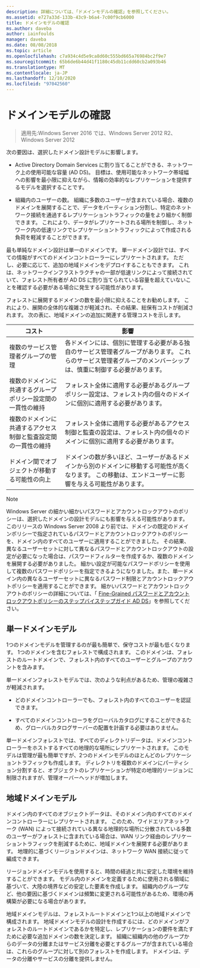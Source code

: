 ```yaml
---
description: 詳細については、「ドメインモデルの確認」を参照してください。
ms.assetid: e727a33d-133b-43c9-b6a4-7c00f9cb6000
title: ドメインモデルの確認
ms.author: daveba
author: iainfoulds
manager: daveba
ms.date: 08/08/2018
ms.topic: article
ms.openlocfilehash: c7a934c4d5e9ca8d60c555bd665a76984bc2f9e7
ms.sourcegitcommit: 65b6de6b44d41f1180c45db11cdd60cb2a093b46
ms.translationtype: MT
ms.contentlocale: ja-JP
ms.lasthandoff: 12/10/2020
ms.locfileid: "97042560"
---
```

# <a name="reviewing-the-domain-models"></a>ドメインモデルの確認

> 適用先:Windows Server 2016 では、Windows Server 2012 R2、Windows Server 2012

次の要因は、選択したドメイン設計モデルに影響します。

- Active Directory Domain Services に割り当てることができる、ネットワーク上の使用可能な容量 (AD DS)。 目標は、使用可能なネットワーク帯域幅への影響を最小限に抑えながら、情報の効率的なレプリケーションを提供するモデルを選択することです。

- 組織内のユーザーの数。 組織に多数のユーザーが含まれている場合、複数のドメインを展開することで、データをパーティション分割し、特定のネットワーク接続を通過するレプリケーショントラフィックの量をより細かく制御できます。 これにより、データがレプリケートされる場所を制御し、ネットワーク内の低速リンクでレプリケーショントラフィックによって作成される負荷を軽減することができます。

最も単純なドメイン設計は単一のドメインです。 単一ドメイン設計では、すべての情報がすべてのドメインコントローラーにレプリケートされます。 ただし、必要に応じて、追加の地域ドメインをデプロイすることもできます。 これは、ネットワークインフラストラクチャの一部が低速リンクによって接続されていて、フォレスト所有者が AD DS に割り当てられている容量を超えていないことを確認する必要がある場合に発生する可能性があります。

フォレストに展開するドメインの数を最小限に抑えることをお勧めします。 これにより、展開の全体的な複雑さが軽減され、その結果、総保有コストが削減されます。 次の表に、地域ドメインの追加に関連する管理コストを示します。

| コスト     | 影響     |
| -------- | ---------------- |
| 複数のサービス管理者グループの管理|各ドメインには、個別に管理する必要がある独自のサービス管理者グループがあります。 これらのサービス管理者グループのメンバーシップは、慎重に制御する必要があります。|
| 複数のドメインに共通するグループポリシー設定間の一貫性の維持 | フォレスト全体に適用する必要があるグループポリシー設定は、フォレスト内の個々のドメインに個別に適用する必要があります。 |
| 複数のドメインに共通するアクセス制御と監査設定間の一貫性の維持 | フォレスト全体に適用する必要があるアクセス制御と監査の設定は、フォレスト内の個々のドメインに個別に適用する必要があります。 |
| ドメイン間でオブジェクトが移動する可能性の向上 | ドメインの数が多いほど、ユーザーがあるドメインから別のドメインに移動する可能性が高くなります。 この移動は、エンドユーザーに影響を与える可能性があります。 |

> [!NOTE]
> Windows Server の細かい細かいパスワードとアカウントロックアウトのポリシーは、選択したドメインの設計モデルにも影響を与える可能性があります。 このリリースの Windows Server 2008 より前では、ドメインの既定のドメインポリシーで指定されているパスワードとアカウントロックアウトのポリシーを、ドメイン内のすべてのユーザーに適用することができました。 その結果、異なるユーザーセットに対して異なるパスワードとアカウントロックアウトの設定が必要になった場合は、パスワードフィルターを作成するか、複数のドメインを展開する必要がありました。 細かい設定が可能なパスワードポリシーを使用して複数のパスワードポリシーを指定できるようになりました。また、単一ドメイン内の異なるユーザーセットに異なるパスワード制限とアカウントロックアウトポリシーを適用することができます。 細かいパスワードとアカウントロックアウトのポリシーの詳細については、「 [Fine-Grained パスワードとアカウントロックアウトポリシーのステップバイステップガイド AD DS](/previous-versions/windows/it-pro/windows-server-2008-r2-and-2008/cc770842(v=ws.10))」を参照してください。

## <a name="single-domain-model"></a>単一ドメインモデル

1つのドメインモデルを管理するのが最も簡単で、保守コストが最も低くなります。 1つのドメインを含むフォレストで構成されます。 このドメインは、フォレストのルートドメインで、フォレスト内のすべてのユーザーとグループのアカウントを含みます。

単一ドメインフォレストモデルでは、次のような利点があるため、管理の複雑さが軽減されます。

- どのドメインコントローラーでも、フォレスト内のすべてのユーザーを認証できます。

- すべてのドメインコントローラをグローバルカタログにすることができるため、グローバルカタログサーバーの配置を計画する必要はありません。

単一ドメインフォレストでは、すべてのディレクトリデータは、ドメインコントローラーをホストするすべての地理的な場所にレプリケートされます。 このモデルは管理が最も簡単ですが、2つのドメインモデルのほとんどのレプリケーショントラフィックも作成します。 ディレクトリを複数のドメインにパーティション分割すると、オブジェクトのレプリケーションが特定の地理的リージョンに制限されますが、管理オーバーヘッドが増加します。

## <a name="regional-domain-model"></a>地域ドメインモデル

ドメイン内のすべてのオブジェクトデータは、そのドメイン内のすべてのドメインコントローラーにレプリケートされます。 このため、ワイドエリアネットワーク (WAN) によって接続されている異なる地理的な場所に分散されている多数のユーザーがフォレストに含まれている場合は、WAN リンク経由のレプリケーショントラフィックを削減するために、地域ドメインを展開する必要があります。 地理的に基づくリージョンドメインは、ネットワーク WAN 接続に従って編成できます。

リージョンドメインモデルを使用すると、時間の経過と共に安定した環境を維持することができます。 モデル内のドメインを定義するために使用される領域に基づいて、大陸の境界などの安定した要素を作成します。 組織内のグループなど、他の要因に基づくドメインは頻繁に変更される可能性があるため、環境の再構築が必要になる場合があります。

地域ドメインモデルは、フォレストルートドメインと1つ以上の地域ドメインで構成されます。 地域ドメインモデルの設計を作成するには、どのドメインがフォレストのルートドメインであるかを特定し、レプリケーションの要件を満たすために必要な追加ドメインの数を決定します。 組織に組織内の他のグループからのデータの分離またはサービス分離を必要とするグループが含まれている場合は、これらのグループに対して別のフォレストを作成します。 ドメインは、データの分離やサービスの分離を提供しません。
